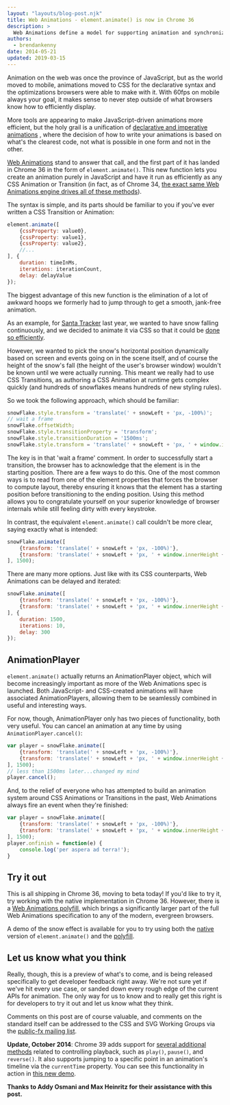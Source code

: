 ```yaml
---
layout: "layouts/blog-post.njk"
title: Web Animations - element.animate() is now in Chrome 36
description: >
  Web Animations define a model for supporting animation and synchronization on the Web platform. element.animate() is the first of those pieces landing in Chrome.
authors:
  - brendankenny
date: 2014-05-21
updated: 2019-03-15
---
```


Animation on the web was once the province of JavaScript, but as the world moved to mobile, animations moved to CSS for the declarative syntax and the optimizations browsers were able to make with it. With 60fps on mobile always your goal, it makes sense to never step outside of what browsers know how to efficiently display.

More tools are appearing to make JavaScript-driven animations more efficient, but the holy grail is a unification of [declarative and imperative animations](https://www.html5rocks.com/tutorials/speed/high-performance-animations/#toc-imperative-declarative) , where the decision of how to write your animations is based on what's the clearest code, not what is possible in one form and not in the other.

[Web Animations](https://drafts.fxtf.org/web-animations/) stand to answer that call, and the first part of it has landed in Chrome 36 in the form of `element.animate()`. This new function lets you create an animation purely in JavaScript and have it run as efficiently as any CSS Animation or Transition (in fact, as of Chrome 34, [the exact same Web Animations engine drives all of these methods](https://developers.google.com/web/updates/2013/12/New-Web-Animations-engine-in-Blink-drives-CSS-Animations-Transitions)).

The syntax is simple, and its parts should be familiar to you if you've ever written a CSS Transition or Animation:


```js
element.animate([
    {cssProperty: value0},
    {cssProperty: value1},
    {cssProperty: value2},
    //...
], {
    duration: timeInMs,
    iterations: iterationCount,
    delay: delayValue
});
```


The biggest advantage of this new function is the elimination of a lot of awkward hoops we formerly had to jump through to get a smooth, jank-free animation.

As an example, for [Santa Tracker](https://santatracker.google.com/) last year, we wanted to have snow falling continuously, and we decided to animate it via CSS so that it could be [done so efficiently](https://www.html5rocks.com/tutorials/speed/high-performance-animations/).

However, we wanted to pick the snow's horizontal position dynamically based on screen and events going on in the scene itself, and of course the height of the snow's fall (the height of the user's browser window) wouldn't be known until we were actually running. This meant we really had to use CSS Transitions, as authoring a CSS Animation at runtime gets complex quickly (and hundreds of snowflakes means hundreds of new styling rules).

So we took the following approach, which should be familiar:

```js
snowFlake.style.transform = 'translate(' + snowLeft + 'px, -100%)';
// wait a frame
snowFlake.offsetWidth;
snowFlake.style.transitionProperty = 'transform';
snowFlake.style.transitionDuration = '1500ms';
snowFlake.style.transform = 'translate(' + snowLeft + 'px, ' + window.innerHeight + 'px)';
```


The key is in that 'wait a frame' comment. In order to successfully start a transition, the browser has to acknowledge that the element is in the starting position. There are a few ways to do this. One of the most common ways is to read from one of the element properties that forces the browser to compute layout, thereby ensuring it knows that the element has a starting position before transitioning to the ending position. Using this method allows you to congratulate yourself on your superior knowledge of browser internals while still feeling dirty with every keystroke.

In contrast, the equivalent `element.animate()` call couldn't be more clear, saying exactly what is intended:

```js
snowFlake.animate([
    {transform: 'translate(' + snowLeft + 'px, -100%)'},
    {transform: 'translate(' + snowLeft + 'px, ' + window.innerHeight + 'px)'}
], 1500);
```


There are many more options. Just like with its CSS counterparts, Web Animations can be delayed and iterated:


```js
snowFlake.animate([
    {transform: 'translate(' + snowLeft + 'px, -100%)'},
    {transform: 'translate(' + snowLeft + 'px, ' + window.innerHeight + 'px)'}
], {
    duration: 1500,
    iterations: 10,
    delay: 300
});
```


## AnimationPlayer

`element.animate()` actually returns an AnimationPlayer object, which will become increasingly important as more of the Web Animations spec is launched. Both JavaScript- and CSS-created animations will have associated AnimationPlayers, allowing them to be seamlessly combined in useful and interesting ways.

For now, though, AnimationPlayer only has two pieces of functionality, both very useful. You can cancel an animation at any time by using `AnimationPlayer.cancel()`:


```js
var player = snowFlake.animate([
    {transform: 'translate(' + snowLeft + 'px, -100%)'},
    {transform: 'translate(' + snowLeft + 'px, ' + window.innerHeight + 'px)'}
], 1500);
// less than 1500ms later...changed my mind
player.cancel();
```


And, to the relief of everyone who has attempted to build an animation system around CSS Animations or Transitions in the past, Web Animations always fire an event when they're finished:


```js
var player = snowFlake.animate([
    {transform: 'translate(' + snowLeft + 'px, -100%)'},
    {transform: 'translate(' + snowLeft + 'px, ' + window.innerHeight + 'px)'}
], 1500);
player.onfinish = function(e) {
    console.log('per aspera ad terra!');
}
```


## Try it out

This is all shipping in Chrome 36, moving to beta today! If you'd like to try it, try working with the native implementation in Chrome 36. However, there is a [Web Animations polyfill](https://github.com/web-animations/web-animations-js), which brings a significantly larger part of the full Web Animations specification to any of the modern, evergreen browsers.

A demo of the snow effect is available for you to try using both the [native](http://jsbin.com/novuf/1/watch?js,output) version of `element.animate()` and the  [polyfill](http://jsbin.com/rewev/2/watch?html,js,output).

## Let us know what you think

Really, though, this is a preview of what's to come, and is being released specifically to get developer feedback right away. We're not sure yet if we've hit every use case, or sanded down every rough edge of the current APIs for animation. The only way for us to know and to really get this right is for developers to try it out and let us know what they think.

Comments on this post are of course valuable, and comments on the standard itself can be addressed to the CSS and SVG Working Groups via the [public-fx mailing list](http://lists.w3.org/Archives/Public/public-fx/).

**Update, October 2014**: Chrome 39 adds support for [several additional methods](https://www.chromestatus.com/feature/5633748733263872) related to controlling playback, such as `play()`, `pause()`, and `reverse()`. It also supports jumping to a specific point in an animation's timeline via the `currentTime` property. You can see this functionality in action in [this new demo](http://web-animations.github.io/web-animations-demos/#playback-control).

__Thanks to Addy Osmani and Max Heinritz for their assistance with this post.__


